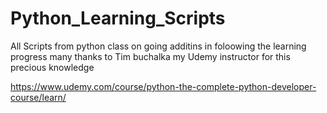 # Python_Learning_Scripts
All Scripts from python class
on going additins in foloowing the learning progress
many thanks to Tim buchalka my Udemy instructor
for this precious knowledge

https://www.udemy.com/course/python-the-complete-python-developer-course/learn/
